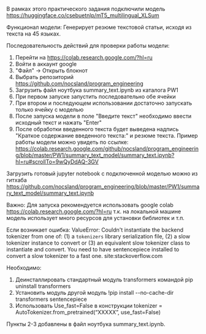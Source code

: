 В рамках этого практического задания подключили модель https://huggingface.co/csebuetnlp/mT5_multilingual_XLSum

Функционал модели:
Генерирует резюме текстовой статьи, исходя из текста на 45 языках.

Последовательность действий для проверки работы модели:

1. Перейти на https://colab.research.google.com/?hl=ru
2. Войти в аккаунт google
3. "Файл" -> Открыть блокнот
4. Выбрать репозиторий https://github.com/nocsland/program_engineering
5. Загрузить файл ноутбука summary_text.ipynb из каталога PW1
6. При первом запуске запустить последовательно обе ячейки
7. При втором и последующем использовании достаточно запускать только ячейку с моделью
8. После запуска модели в поле "Введите текст" необходимо ввести исходный текст и нажать "Enter"
9. После обработки введенного текста будет выведена надпись "Краткое содержание введенного текста:" и резюме текста.
Пример работы модели можно увидеть по ссылке: 
https://colab.research.google.com/github/nocsland/program_engineering/blob/master/PW1/summary_text_model/summary_text.ipynb?hl=ru#scrollTo=9wQyDdAQ-3GV

Загрузить готовый jupyter notebook с подключенной моделью можно из
гитхаба https://github.com/nocsland/program_engineering/blob/master/PW1/summary_text_model/summary_text.ipynb

Важно:
Для запуска рекомендуется использовать google colab https://colab.research.google.com/?hl=ru  т.к. на локальной машине
модель использует много ресурсов для установки библиотек и т.п.

Если возникает ошибка:
ValueError: Couldn't instantiate the backend tokenizer from one of:
(1) a `tokenizers` library serialization file,
(2) a slow tokenizer instance to convert or
(3) an equivalent slow tokenizer class to instantiate and convert.
You need to have sentencepiece installed to convert a slow tokenizer to a fast one. site:stackoverflow.com

Необходимо:

1. Деинсталлировать стандартный модуль transformers командой pip uninstall transformers
2. Установить модуль другой модуль !pip install --no-cache-dir transformers sentencepiece
3. Использовать Use_fast=False в конструкции tokenizer = AutoTokenizer.from_pretrained(“XXXXX”, use_fast=False)

Пункты 2-3 добавлены в файл ноутбука summary_text.ipynb.
